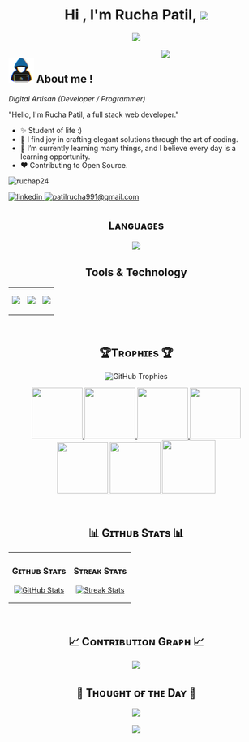 <!--Banner-->
<h1 align="center"><b>Hi , I'm Rucha Patil, </b><img src="https://media.giphy.com/media/hvRJCLFzcasrR4ia7z/giphy.gif" width="35"></h1>
<!--  -->

<p align="center">
  <a href="https://github.com/DenverCoder1/readme-typing-svg"><img src="https://readme-typing-svg.herokuapp.com?font=Time+New+Roman&color=cyan&size=30&center=true&vCenter=true&width=800&height=100&lines=2nd+Year+Student,;Front End Developer👨‍💻,;Active+Learner/Researcher..📖,;Love+to+learn+new+stuffs..<3..🤓"></a>
</p>

<!--Night Owl image-->
<div>
  <img align="right" width="40%" src="https://owlbertsio-resized.s3.amazonaws.com/Popper.psd.full.png">
</div>

<!--Header Name-->
## <picture><img src = "https://github.com/0xAbdulKhalid/0xAbdulKhalid/raw/main/assets/mdImages/about_me.gif" width = 50px></picture> **About me !** 
*Digital Artisan (Developer / Programmer)*
<br /> 

<!--Start Intro-->               
<p align="left">"Hello, I'm Rucha Patil, a full stack web developer." </p>

- ✨ Student of life :)
- 🔭 I find joy in crafting elegant solutions through the art of coding.
- 🌱 I’m currently learning many things, and I believe every day is a learning opportunity.
- ❤ Contributing to Open Source.
  
<!--  💻 Visit my [Portfolio](https://kiran1689.github.io) for more details about me. -->
<!--End Intro-->

<!--Profile Count Badge-->
<p align="left">
  <img src="https://komarev.com/ghpvc/?username=ruchap24&label=Profile%20views&color=770677&style=for-the-badge&logo=star" alt="ruchap24" style="padding-right:20px;" />
</p>
<a href="https://www.linkedin.com/in/ruchap18/" target="_blank">
<img src=https://img.shields.io/badge/linkedin-%231E77B5.svg?&style=for-the-badge&logo=linkedin&logoColor=white alt=linkedin style="margin-bottom: 5px;" />
</a>
  
<a href="mailto:patilrucha991@gmail.com" target="_blank">
<img src="https://img.shields.io/badge/Gmail-D14836?style=for-the-badge&logo=gmail&logoColor=white" alt=patilrucha991@gmail.com mail style="margin-bottom: 5px;" />
</a>
</br>

<!--<img src="https://www.animatedimages.org/data/media/562/animated-line-image-0184.gif" width="1920" />-->

<!--Languages and Tools Section-->       
<h2 align="center">Lᴀɴɢᴜᴀɢᴇs</h2> 
<p align="center">
<img width="600px"  src="https://skillicons.dev/icons?i=java,cpp,js,html,css,md,c,python,mysql,latex&perline=10"  />
</p>

<h2 align="center">Tools & Technology</h2> 
<table width="100%" align="center">
<tr>
<td>
<p align="center">
<img width="200px" src="https://skillicons.dev/icons?i=react,express,angular,nodejs,mongodb,dotnet&perline=3" />
</p>
</td>
<td>
<p align="center">
<img width="200px"  src="https://skillicons.dev/icons?i=bash,git,vscode,visualstudio,postman,codepen&perline=3"  />
</p>
</td>
<td>
<p align="center">
<img width="200px"  src="https://skillicons.dev/icons?i=figma,ai,ps,tailwind,bootstrap,nextjs&perline=3"  />
</p>
</td>
</tr>
</table>
<!-- <img src="https://www.animatedimages.org/data/media/562/animated-line-image-0184.gif" width="1920" /> -->
</br>
<!--Trophies Section-->   
<h2 align="center">🏆Tʀᴏᴘʜɪᴇs 🏆</h2>
<p align="center">
    <img src="https://github-profile-trophy.vercel.app/?username=danujkumar&row=2&column=6&margin-w=20&margin-h=20" alt="GitHub Trophies">
<div style='display:flex; align-items:center; gap: 10px;' align='center'><a href="https://gssoc.girlscript.tech/leaderboard">
<img src="https://raw.githubusercontent.com/GSSoC24/Postman-Challenge/main/docs/assets/Postman%20White.png" width="100px" height="100px" />
  <img src="https://raw.githubusercontent.com/GSSoC24/Postman-Challenge/main/docs/assets/1.png" width="100px" height="100px" />
  <img src="https://raw.githubusercontent.com/GSSoC24/Postman-Challenge/main/docs/assets/2.png" width="100px" height="100px" />
  <img src="https://raw.githubusercontent.com/GSSoC24/Postman-Challenge/main/docs/assets/3.png" width="100px" height="100px" />
  <img src="https://raw.githubusercontent.com/GSSoC24/Postman-Challenge/main/docs/assets/4.png" width="100px" height="100px" />
  <img src="https://raw.githubusercontent.com/GSSoC24/Postman-Challenge/main/docs/assets/5.png" width="100px" height="100px" />
  <img src="https://raw.githubusercontent.com/GSSoC24/Postman-Challenge/main/docs/assets/6.png" width="105px" height="105px" />
  </a>
</div>
</p>
<!-- <img src="https://www.animatedimages.org/data/media/562/animated-line-image-0184.gif" width="1920" />
 -->
 </br>
<!--Github stats Table--> 
<h2 align="center">📊 Gɪᴛʜᴜʙ Sᴛᴀᴛs 📊</h2>

<table width="100%">
  <tr>
    <td width="50%">
      <h3 align="center"><strong>Gɪᴛʜᴜʙ Sᴛᴀᴛs</strong></h3>
      <p align="center">
        <a href="https://github.com/ruchap24">
          <img align="center" src="https://github-readme-stats.vercel.app/api?username=ruchap24&count_private=true&show_icons=true&theme=nightowl" alt="GitHub Stats" />
        </a>
      </p>
    </td>
    <td width="50%">
      <h3 align="center"><strong>Sᴛʀᴇᴀᴋ Sᴛᴀᴛs</strong></h3>
      <p align="center">
        <a href="https://github.com/ruchap24">
          <img align="center" src="https://streak-stats.demolab.com?user=ruchap24&theme=nightowl" alt="Streak Stats" />
        </a>
      </p>
    </td>
  </tr>
    <!-- <td width="50%">
      <h3 align="center"><strong>Lᴀᴛᴇsᴛ Pʀᴏᴊᴇᴄᴛ</strong></h3>
      <p align="center">
        <a href="https://github.com/ruchap24/passprotector">
          <img align="center" width="470" src="https://github-readme-stats.vercel.app/api/pin/?username=ruchap24&repo=NITRR-Class-Locator&theme=nightowl&show_owner=true" alt="NITRR-Class-Locator" />
        </a>
      </p>
    </td> -->
    <!-- <td width="50%">
      <h3 align="center"><strong>Tᴏᴘ Cᴏɴᴛʀɪʙᴜᴛɪᴏɴs</strong></h3>
      <p align="center">
        <a href="https://github.com/ruchap24">
          <img align="center" src="https://github-contributor-stats.vercel.app/api?username=ruchap24&limit=3&theme=nightowl&show_owner=true&combine_all_yearly_contributions=true" alt="Top Repo" />
        </a>
      </p>
    </td> -->
  <!-- </tr> -->
</table>
<!-- <img src="https://www.animatedimages.org/data/media/562/animated-line-image-0184.gif" width="1920" /> -->
</br>
<!--Contribution Graph-->
<h2 align="center">📈 Cᴏɴᴛʀɪʙᴜᴛɪᴏɴ Gʀᴀᴘʜ 📈</h2>
<div align="center">
    <img src="https://github-readme-activity-graph.vercel.app/graph?username=ruchap24&bg_color=011627&color=79d3c3&line=c792ea&point=ffeb95&area=true&hide_border=false" border-radius="15">
</div>
<!-- <img src="https://www.animatedimages.org/data/media/562/animated-line-image-0184.gif" width="1920" /> -->
<!--Dynamic Quote card updated everyday at 12 PM--> 
<h2 align="center">🌟 Tʜᴏᴜɢʜᴛ ᴏғ ᴛʜᴇ Dᴀʏ 🌟</h2>

<!--STARTS_HERE_QUOTE_CARD-->
<p align="center">
    <img src="https://readme-daily-quotes.vercel.app/api?author=Yanni&quote=Music%20is%20like%20creating%20an%20emotional%20painting.%20The%20sounds%20are%20the%20colors.&theme=dark&bg_color=011627&author_color=ffeb95">
</p>
<!--ENDS_HERE_QUOTE_CARD-->


<!--Contact Section--> 

<!-- <h2 align="center">🤝 Cᴏɴɴᴇᴄᴛ Wɪᴛʜ Mᴇ 🤝 </h2>
<div align="center">
 <a href="https://www.linkedin.com/in/rucha-patil-9928b92a5/" target="_blank">
<img src=https://img.shields.io/badge/linkedin-%231E77B5.svg?&style=for-the-badge&logo=linkedin&logoColor=white alt=linkedin style="margin-bottom: 5px;" />
</a>
  
<a href="mailto:patilrucha991@gmail.com" target="_blank">
<img src="https://img.shields.io/badge/Gmail-D14836?style=for-the-badge&logo=gmail&logoColor=white" alt=patilrucha991@gmail.com mail style="margin-bottom: 5px;" />
</a> -->


<!-- <a href="https://twitter.com/HarshDewangan10" target="_blank">
<img src="https://img.shields.io/badge/Twitter-1DA1F2?style=for-the-badge&logo=twitter&logoColor=white" alt="kiran__a__n Twitter" style="margin-bottom: 5px;" />
</a> -->
</div>

<!--Footer--> 
<p align="center">
  <img src="https://capsule-render.vercel.app/api?type=waving&color=gradient&height=65&section=footer"/>
</p>
<!--<img src="https://www.animatedimages.org/data/media/562/animated-line-image-0184.gif" width="1920" />-->
